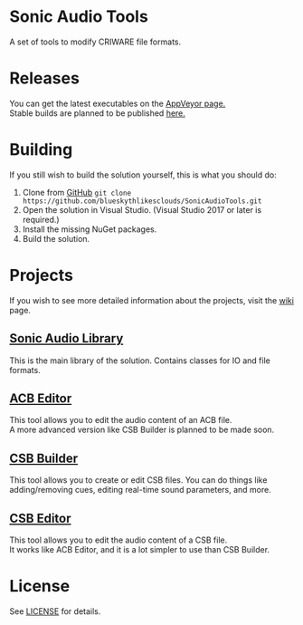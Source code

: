 # Sonic Audio Tools
A set of tools to modify CRIWARE file formats.

# Releases
You can get the latest executables on the [AppVeyor page.](https://ci.appveyor.com/project/blueskythlikesclouds/sonicaudiotools/build/artifacts)  
Stable builds are planned to be published [here.](https://github.com/blueskythlikesclouds/SonicAudioTools/releases)

# Building
If you still wish to build the solution yourself, this is what you should do:
1. Clone from [GitHub](https://github.com/blueskythlikesclouds/SonicAudioTools.git) `git clone https://github.com/blueskythlikesclouds/SonicAudioTools.git`
2. Open the solution in Visual Studio. (Visual Studio 2017 or later is required.)
3. Install the missing NuGet packages.
4. Build the solution.

# Projects
If you wish to see more detailed information about the projects, visit the [wiki](https://github.com/blueskythlikesclouds/SonicAudioTools/wiki) page.

## [Sonic Audio Library](https://github.com/blueskythlikesclouds/SonicAudioTools/tree/master/Source/SonicAudioLib)
This is the main library of the solution.  Contains classes for IO and file formats.

## [ACB Editor](https://github.com/blueskythlikesclouds/SonicAudioTools/tree/master/Source/AcbEditor)
This tool allows you to edit the audio content of an ACB file.  
A more advanced version like CSB Builder is planned to be made soon.

## [CSB Builder](https://github.com/blueskythlikesclouds/SonicAudioTools/tree/master/Source/CsbBuilder)
This tool allows you to create or edit CSB files. You can do things like adding/removing cues, editing real-time sound parameters, and more.

## [CSB Editor](https://github.com/blueskythlikesclouds/SonicAudioTools/tree/master/Source/CsbEditor)
This tool allows you to edit the audio content of a CSB file.  
It works like ACB Editor, and it is a lot simpler to use than CSB Builder.

# License
See [LICENSE](https://github.com/blueskythlikesclouds/SonicAudioTools/blob/master/LICENSE) for details.
